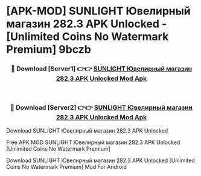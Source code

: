 # [APK-MOD] SUNLIGHT  Ювелирный магазин 282.3 APK Unlocked - [Unlimited Coins No Watermark Premium] 9bczb



<div align="center">
<h3>🔴 Download [Server1] 👉👉 <a href="https://momento.my/?title=SUNLIGHT__Ювелирный_магазин_282.3_APK_Unlocked">SUNLIGHT  Ювелирный магазин 282.3 APK Unlocked Mod Apk</a></h3><br>

<h3>🔴 Download [Server2] 👉👉 <a href="https://momento.my/?title=SUNLIGHT__Ювелирный_магазин_282.3_APK_Unlocked">SUNLIGHT  Ювелирный магазин 282.3 APK Unlocked Mod Apk</a></h3>
</div>



Download SUNLIGHT  Ювелирный магазин 282.3 APK Unlocked 

Free APK MOD SUNLIGHT  Ювелирный магазин 282.3 APK Unlocked [Unlimited Coins No Watermark Premium]

Download SUNLIGHT  Ювелирный магазин 282.3 APK Unlocked [Unlimited Coins No Watermark Premium] Mod For Android
